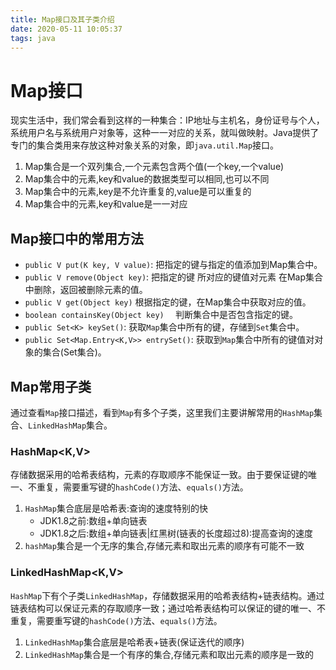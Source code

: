```yaml
---
title: Map接口及其子类介绍
date: 2020-05-11 10:05:37
tags: java
---
```


# Map接口
现实生活中，我们常会看到这样的一种集合：IP地址与主机名，身份证号与个人，系统用户名与系统用户对象等，这种一一对应的关系，就叫做映射。Java提供了专门的集合类用来存放这种对象关系的对象，即`java.util.Map`接口。

1. Map集合是一个双列集合,一个元素包含两个值(一个key,一个value)
2. Map集合中的元素,key和value的数据类型可以相同,也可以不同
3. Map集合中的元素,key是不允许重复的,value是可以重复的
4. Map集合中的元素,key和value是一一对应

## Map接口中的常用方法
* `public V put(K key, V value)`:  把指定的键与指定的值添加到Map集合中。
* `public V remove(Object key)`: 把指定的键 所对应的键值对元素 在Map集合中删除，返回被删除元素的值。
* `public V get(Object key)` 根据指定的键，在Map集合中获取对应的值。
* `boolean containsKey(Object key)  ` 判断集合中是否包含指定的键。
* `public Set<K> keySet()`: 获取`Map`集合中所有的键，存储到`Set`集合中。
* `public Set<Map.Entry<K,V>> entrySet()`: 获取到`Map`集合中所有的键值对对象的集合(Set集合)。

## Map常用子类
通过查看`Map`接口描述，看到`Map`有多个子类，这里我们主要讲解常用的`HashMap`集合、`LinkedHashMap`集合。

### HashMap<K,V>
存储数据采用的哈希表结构，元素的存取顺序不能保证一致。由于要保证键的唯一、不重复，需要重写键的`hashCode()`方法、`equals()`方法。

1. `HashMap`集合底层是哈希表:查询的速度特别的快
	- JDK1.8之前:数组+单向链表
	- JDK1.8之后:数组+单向链表|红黑树(链表的长度超过8):提高查询的速度
2. `hashMap`集合是一个无序的集合,存储元素和取出元素的顺序有可能不一致
### LinkedHashMap<K,V>
`HashMap`下有个子类`LinkedHashMap`，存储数据采用的哈希表结构+链表结构。通过链表结构可以保证元素的存取顺序一致；通过哈希表结构可以保证的键的唯一、不重复，需要重写键的`hashCode()`方法、`equals()`方法。

1. `LinkedHashMap`集合底层是哈希表+链表(保证迭代的顺序)
2. `LinkedHashMap`集合是一个有序的集合,存储元素和取出元素的顺序是一致的